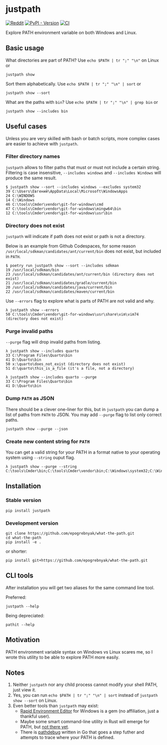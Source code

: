 # justpath

[![Reddit](https://img.shields.io/badge/Reddit-%23FF4500.svg?style=flat&logo=Reddit&logoColor=white)](https://www.reddit.com/r/Python/comments/1ac7fao/pathit_just_show_me_my_path_in_way_i_can_read_it/)
[![PyPI - Version](https://img.shields.io/pypi/v/justpath)](https://pypi.org/project/justpath/)
[![CI](https://github.com/epogrebnyak/justpath/actions/workflows/python-package.yml/badge.svg)](https://github.com/epogrebnyak/justpath/actions/workflows/python-package.yml)

Explore PATH environment variable on both Windows and Linux.

## Basic usage

What directories are part of PATH? Use `echo $PATH | tr ";" "\n"` on Linux or

```console
justpath show
```

Sort them alphabetically. Use `echo $PATH | tr ";" "\n" | sort` or

```console
justpath show --sort
```

What are the paths with `bin`? Use `echo $PATH | tr ";" "\n" | grep bin` or

```console
justpath show --includes bin
```

## Useful cases

Unless you are very skilled with bash or batch scripts, more complex cases
are easier to achieve with `justpath`.

### Filter directory names

`justpath` allows to filter paths that must or must not include a certain string.
Filtering is case insensitive, `--includes windows` and `--includes Windows` will
produce the same result.

```console
$ justpath show --sort --includes windows --excludes system32
39 C:\Users\Евгений\AppData\Local\Microsoft\WindowsApps
24 C:\WINDOWS
14 C:\Windows
46 C:\tools\Cmder\vendor\git-for-windows\cmd
47 C:\tools\Cmder\vendor\git-for-windows\mingw64\bin
12 C:\tools\Cmder\vendor\git-for-windows\usr\bin
```

### Directory does not exist

`justpath` will indicate if path does not exist or path is not a directory.

Below is an example from Github Codespaces, for some reason
`/usr/local/sdkman/candidates/ant/current/bin` does not exist,
but included in `PATH`.

```console
$ poetry run justpath show --sort --includes sdkman
19 /usr/local/sdkman/bin
23 /usr/local/sdkman/candidates/ant/current/bin (directory does not exist)
21 /usr/local/sdkman/candidates/gradle/current/bin
20 /usr/local/sdkman/candidates/java/current/bin
22 /usr/local/sdkman/candidates/maven/current/bin
```

Use `--errors` flag to explore what is parts of PATH are not valid and why.

```console
λ justpath show --errors
50 C:\tools\Cmder\vendor\git-for-windows\usr\share\vim\vim74 (directory does not exist)
```

### Purge invalid paths

`--purge` flag will drop invalid paths from listing.

```console
λ justpath show --includes quarto
33 C:\Program Files\Quarto\bin
41 D:\Quarto\bin
50 x:\quarto\does_not_exist (directory does not exist)
51 d:\quarto\this_is_a_file (it's a file, not a directory)
```

```console
λ justpath show --includes quarto --purge
33 C:\Program Files\Quarto\bin
41 D:\Quarto\bin
```

### Dump `PATH` as JSON

There should be a clever one-liner for this,
but in `justpath` you can dump a list of paths from `PATH` to JSON.
You may add `--purge` flag to list only correct paths.

```
justpath show --purge --json
```

### Create new content string for `PATH`

You can get a valid string for your PATH in a format native to your operating system
using `--string` ouput flag.

```console
λ justpath show --purge --string
C:\tools\Cmder\bin;C:\tools\Cmder\vendor\bin;C:\Windows\system32;C:\Windows;...
```

## Installation

### Stable version

```console
pip install justpath
```

### Development version

```console
git clone https://github.com/epogrebnyak/what-the-path.git
cd what-the-path
pip install -e .
```

or shorter:

```console
pip install git+https://github.com/epogrebnyak/what-the-path.git
```

## CLI tools

After installation you will get two aliases for the same command line tool.

Preferred:

```
justpath --help
```

Being depreciated:

```
pathit --help
```

## Motivation

PATH environment variable syntax on Windows vs Linux scares me,
so I wrote this utility to be able to explore PATH more easily.

## Notes

1. Neither `justpath` nor any child process cannot modify your shell PATH, just view it.
2. Yes, you can run `echo $PATH | tr ";" "\n" | sort` instead of `justpath show --sort` on Linux.
3. Even better tools than `justpath` may exist:
   - [Rapid Environment Editor](https://www.rapidee.com/en/path-variable) for Windows is a gem (no affiliation, just a thankful user).
   - Maybe some smart command-line utility in Rust will emerge for PATH, but [not there yet](https://gist.github.com/sts10/daadbc2f403bdffad1b6d33aff016c0a).
   - There is [pathdebug](https://github.com/d-led/pathdebug) written in Go that goes a step futher and attempts to trace where your PATH is defined.
